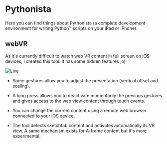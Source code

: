 # Pythonista
Here you can find things about Pythonista (a complete development environment for writing Python™ scripts on your iPad or iPhone).

## webVR
As it's currently difficult to watch web VR content in full screen on iOS devices, i created this tool.
It has some hidden features ;o)

![Live](https://cloud.githubusercontent.com/assets/10347315/26284635/88eb498a-3e40-11e7-8798-8961e92da0cd.gif)

* Some gestures allow you to adjust the presentation (vertical offset and scaling).

* A long press allows you to deactivate momentarily the previous gestures and gives access to the web view content through touch events.

* You can change the current content using a remote web browser connected to your iOS device.

* The tool detects sketchfab content and activates automatically its VR view. A same mechanism exists for A-frame content but it's more experimental.
